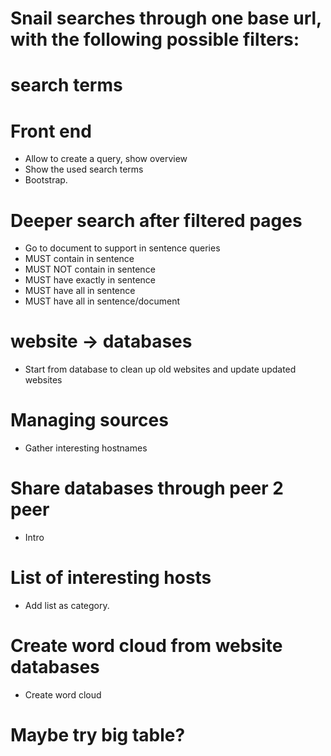 
# Snail searches through one base url, with the following possible filters:
# search terms

# Front end
- Allow to create a query, show overview
- Show the used search terms
- Bootstrap.

# Deeper search after filtered pages
- Go to document to support in sentence queries
- MUST contain in sentence
- MUST NOT contain in sentence
- MUST have exactly in sentence
- MUST have all in sentence
- MUST have all in sentence/document

# website -> databases
- Start from database to clean up old websites and update updated websites
 
# Managing sources
- Gather interesting hostnames

# Share databases through peer 2 peer
- Intro

# List of interesting hosts
- Add list as category.

# Create word cloud from website databases
- Create word cloud

# Maybe try big table? 